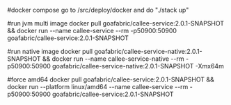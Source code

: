 #docker compose
go to /src/deploy/docker and do "./stack up"

#run jvm multi image
docker pull goafabric/callee-service:2.0.1-SNAPSHOT && docker run --name callee-service --rm -p50900:50900 goafabric/callee-service:2.0.1-SNAPSHOT

#run native image
docker pull goafabric/callee-service-native:2.0.1-SNAPSHOT && docker run --name callee-service-native --rm -p50900:50900 goafabric/callee-service-native:2.0.1-SNAPSHOT -Xmx64m
                
#force amd64
docker pull goafabric/callee-service:2.0.1-SNAPSHOT && docker run --platform linux/amd64 --name callee-service --rm -p50900:50900 goafabric/callee-service:2.0.1-SNAPSHOT
